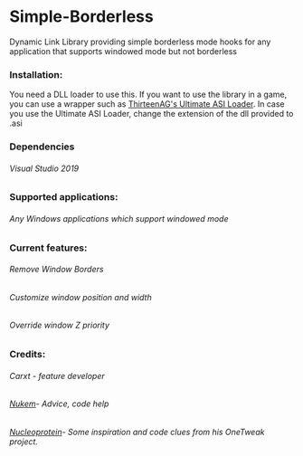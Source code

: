 # Simple-Borderless
Dynamic Link Library providing simple borderless mode hooks for any application that supports windowed mode but not borderless

### Installation:

You need a DLL loader to use this.
If you want to use the library in a game, you can use a wrapper such as [ThirteenAG's Ultimate ASI Loader](https://github.com/ThirteenAG/Ultimate-ASI-Loader "Ultimate ASI Loader").
In case you use the Ultimate ASI Loader, change the extension of the dll provided to .asi

### Dependencies

###### Visual Studio 2019


### Supported applications:

###### Any Windows applications which support windowed mode


### Current features:


###### Remove Window Borders
###### Customize window position and width
###### Override window Z priority



### Credits:

###### Carxt - feature developer
###### [Nukem](https://github.com/Nukem9 "Nukem's GitHub profile")- Advice, code help
###### [Nucleoprotein](https://github.com/Nucleoprotein "Nucleoprotein's GitHub profile")- Some inspiration and code clues from his OneTweak project.
